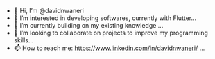 - 👋 Hi, I’m @davidnwaneri
- 👀 I’m interested in developing softwares, currently with Flutter...
- 🌱 I’m currently building on my existing knowledge ...
- 💞️ I’m looking to collaborate on projects to improve my programming skills...
- 📫 How to reach me: https://www.linkedin.com/in/davidnwaneri/ ...

<!---
davidnwaneri/davidnwaneri is a ✨ special ✨ repository because its `README.md` (this file) appears on your GitHub profile.
You can click the Preview link to take a look at your changes.
--->

